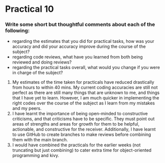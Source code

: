 # Practical 10
### Write some short but thoughtful comments about each of the following:
- regarding the estimates that you did for practical tasks, how was your accuracy and did your accuracy improve during the course of the subject?
- regarding code reviews, what have you learned from both being reviewed and doing reviews?
- regarding the practical tasks overall, what would you change if you were in charge of the subject?

1. My estimates of the time taken for practicals have reduced drastically from hours to within 40 mins. My current coding accuracies are still not perfect as there are still many things that are unknown to me, and things that I have yet to learn. However, I am much quicker in implementing the right codes over the course of the subject as I learn from my mistakes and my peers. 
2. I have learnt the importance of being open-minded to constructive criticisms, and that criticisms have to be specific. They must point out areas of strengths and areas for growth for them to be helpful, actionable, and constructive for the receiver. Additionally, I have learnt to use GitHub to create branches to make reviews before combining them with the main branch.
3. I would have combined the practicals for the earlier weeks (not truncating but just combining) to cater extra time for object-oriented programming and kivy. 
